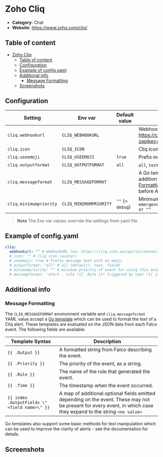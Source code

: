 # Zoho Cliq

- **Category**: Chat
- **Website**: https://www.zoho.com/cliq/

## Table of content

- [Zoho Cliq](#zoho-cliq)
  - [Table of content](#table-of-content)
  - [Configuration](#configuration)
  - [Example of config.yaml](#example-of-configyaml)
  - [Additional info](#additional-info)
    - [Message Formatting](#message-formatting)
  - [Screenshots](#screenshots)

## Configuration

| Setting                | Env var                | Default value    | Description                                                                                                                                                                                                                                            |
| ---------------------- | ---------------------- | ---------------- | ------------------------------------------------------------------------------------------------------------------------------------------------------------------------------------------------------------------------------------------------------ |
| `cliq.webhookurl`      | `CLIQ_WEBHOOKURL`      |                  | WebhookURL (ex: https://cliq.zoho.eu/api/v2/channelsbyname/XXXX/message?zapikey=YYYY), if not empty, Cliq output is **enabled**                                                                                                                        |
| `cliq.icon`            | `CLIQ_ICON`            |                  | Cliq icon (avatar)                                                                                                                                                                                                                                     |
| `cliq.useemoji`        | `CLIQ_USEEMOJI`        | `true`           | Prefix message text with an emoji                                                                                                                                                                                                                      |
| `cliq.outputformat`    | `CLIQ_OUTPUTFORMAT`    | `all`            | `all`, `text`, `fields`                                                                                                                                                                                                                                |
| `cliq.messageformat`   | `CLIQ_MESSAGEFORMAT`   |                  | A Go template to format Cliq Text above Attachment, displayed in addition to the output from `CLIQ_OUTPUTFORMAT`, see [Message Formatting](#message-formatting) in the README for details. If empty, no Text is displayed before Attachment. |
| `cliq.minimumpriority` | `CLIQ_MINIMUMPRIORITY` | `""` (= `debug`) | Minimum priority of event for using this output, order is `emergency,alert,critical,error,warning,notice,informational,debug or ""`                                                                                                                    |

> **Note**
The Env var values override the settings from yaml file.

## Example of config.yaml

```yaml
cliq:
  webhookurl: "" # WebhookURL (ex: https://cliq.zoho.eu/api/v2/channelsbyname/XXXX/message?zapikey=YYYY), if not empty, Cliq output is enabled
  # icon: "" # Cliq icon (avatar)
  # useemoji: true # Prefix message text with an emoji
  # outputformat: "all" # all (default), text, fields
  # minimumpriority: "" # minimum priority of event for using this output, order is emergency|alert|critical|error|warning|notice|informational|debug or "" (default)
  # messageformat: 'Alert : rule *{{ .Rule }}* triggered by user *{{ index.OutputFields "user.name" }}*' # a Go template to format Cliq Text above Table, displayed in addition to the output from `CLIQ_OUTPUTFORMAT`, see [Slack Message Formatting](#slack-message-formatting) in the README for details. If empty, no Text is displayed before Table.
```

## Additional info

### Message Formatting

The `CLIQ_MESSAGEFORMAT` environment variable and `cliq.messageformat` YAML value accept a [Go template](https://golang.org/pkg/text/template/) which can be used to format the text of a Cliq alert.
These templates are evaluated on the JSON data from each Falco event. The following fields are available:

| Template Syntax                              | Description                                                                                                                                                        |
| -------------------------------------------- | ------------------------------------------------------------------------------------------------------------------------------------------------------------------ |
| `{{ .Output }}`                              | A formatted string from Falco describing the event.                                                                                                                |
| `{{ .Priority }}`                            | The priority of the event, as a string.                                                                                                                            |
| `{{ .Rule }}`                                | The name of the rule that generated the event.                                                                                                                     |
| `{{ .Time }}`                                | The timestamp when the event occurred.                                                                                                                             |
| `{{ index .OutputFields \"<field name>\" }}` | A map of additional optional fields emitted depending on the event. These may not be present for every event, in which case they expand to the string `<no value>` |

Go templates also support some basic methods for text manipulation which can be used to improve the clarity of alerts - see the documentation for details.

## Screenshots
